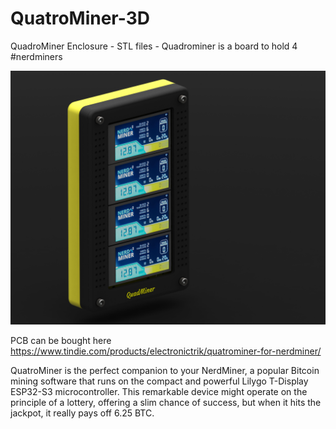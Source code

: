 # QuatroMiner-3D
QuadroMiner Enclosure - STL files - Quadrominer is a board to hold 4 #nerdminers

![alt text](https://github.com/ccadic/QuatroMiner-3D/blob/main/Untitled2.JPG)

PCB can be bought here https://www.tindie.com/products/electronictrik/quatrominer-for-nerdminer/

QuatroMiner is the perfect companion to your NerdMiner, a popular Bitcoin mining software that runs on the compact and powerful Lilygo T-Display ESP32-S3 microcontroller. This remarkable device might operate on the principle of a lottery, offering a slim chance of success, but when it hits the jackpot, it really pays off 6.25 BTC.
